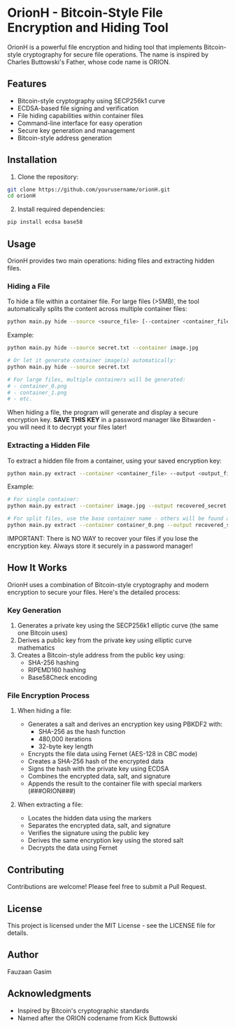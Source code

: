 # OrionH - Bitcoin-Style File Encryption and Hiding Tool

OrionH is a powerful file encryption and hiding tool that implements Bitcoin-style cryptography for secure file operations. The name is inspired by Charles Buttowski's Father, whose code name is ORION.

## Features

- Bitcoin-style cryptography using SECP256k1 curve
- ECDSA-based file signing and verification
- File hiding capabilities within container files
- Command-line interface for easy operation
- Secure key generation and management
- Bitcoin-style address generation

## Installation

1. Clone the repository:
```bash
git clone https://github.com/yourusername/orionH.git
cd orionH
```

2. Install required dependencies:
```bash
pip install ecdsa base58
```

## Usage

OrionH provides two main operations: hiding files and extracting hidden files.

### Hiding a File

To hide a file within a container file. For large files (>5MB), the tool automatically splits the content across multiple container files:

```bash
python main.py hide --source <source_file> [--container <container_file>]
```

Example:
```bash
python main.py hide --source secret.txt --container image.jpg

# Or let it generate container image(s) automatically:
python main.py hide --source secret.txt

# For large files, multiple containers will be generated:
# - container_0.png
# - container_1.png
# - etc.
```

When hiding a file, the program will generate and display a secure encryption key. **SAVE THIS KEY** in a password manager like Bitwarden - you will need it to decrypt your files later!

### Extracting a Hidden File

To extract a hidden file from a container, using your saved encryption key:

```bash
python main.py extract --container <container_file> --output <output_file> --key <your-saved-key>
```

Example:
```bash
# For single container:
python main.py extract --container image.jpg --output recovered_secret.txt --key "YOUR-SAVED-ENCRYPTION-KEY"

# For split files, use the base container name - others will be found automatically:
python main.py extract --container container_0.png --output recovered_secret.txt --key "YOUR-SAVED-ENCRYPTION-KEY"
```

IMPORTANT: There is NO WAY to recover your files if you lose the encryption key. Always store it securely in a password manager!

## How It Works

OrionH uses a combination of Bitcoin-style cryptography and modern encryption to secure your files. Here's the detailed process:

### Key Generation
1. Generates a private key using the SECP256k1 elliptic curve (the same one Bitcoin uses)
2. Derives a public key from the private key using elliptic curve mathematics
3. Creates a Bitcoin-style address from the public key using:
   - SHA-256 hashing
   - RIPEMD160 hashing
   - Base58Check encoding

### File Encryption Process
1. When hiding a file:
   - Generates a salt and derives an encryption key using PBKDF2 with:
     - SHA-256 as the hash function
     - 480,000 iterations
     - 32-byte key length
   - Encrypts the file data using Fernet (AES-128 in CBC mode)
   - Creates a SHA-256 hash of the encrypted data
   - Signs the hash with the private key using ECDSA
   - Combines the encrypted data, salt, and signature
   - Appends the result to the container file with special markers (###ORION###)

2. When extracting a file:
   - Locates the hidden data using the markers
   - Separates the encrypted data, salt, and signature
   - Verifies the signature using the public key
   - Derives the same encryption key using the stored salt
   - Decrypts the data using Fernet

## Contributing

Contributions are welcome! Please feel free to submit a Pull Request.

## License

This project is licensed under the MIT License - see the LICENSE file for details.

## Author

Fauzaan Gasim

## Acknowledgments

- Inspired by Bitcoin's cryptographic standards
- Named after the ORION codename from Kick Buttowski
